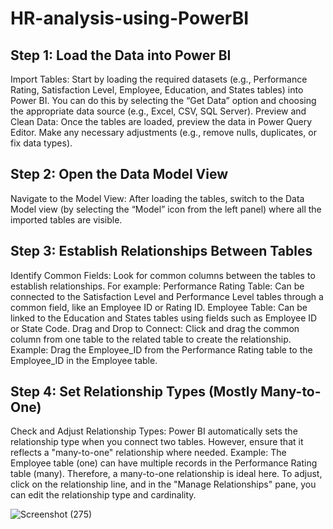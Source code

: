 # HR-analysis-using-PowerBI
## Step 1: Load the Data into Power BI
Import Tables: Start by loading the required datasets (e.g., Performance Rating, Satisfaction Level, Employee, Education, and States tables) into Power BI. You can do this by selecting the “Get Data” option and choosing the appropriate data source (e.g., Excel, CSV, SQL Server).
Preview and Clean Data: Once the tables are loaded, preview the data in Power Query Editor. Make any necessary adjustments (e.g., remove nulls, duplicates, or fix data types).
## Step 2: Open the Data Model View
Navigate to the Model View: After loading the tables, switch to the Data Model view (by selecting the “Model” icon from the left panel) where all the imported tables are visible.
## Step 3: Establish Relationships Between Tables
Identify Common Fields: Look for common columns between the tables to establish relationships. For example:
Performance Rating Table: Can be connected to the Satisfaction Level and Performance Level tables through a common field, like an Employee ID or Rating ID.
Employee Table: Can be linked to the Education and States tables using fields such as Employee ID or State Code.
Drag and Drop to Connect: Click and drag the common column from one table to the related table to create the relationship.
Example: Drag the Employee_ID from the Performance Rating table to the Employee_ID in the Employee table.
## Step 4: Set Relationship Types (Mostly Many-to-One)
Check and Adjust Relationship Types: Power BI automatically sets the relationship type when you connect two tables. However, ensure that it reflects a "many-to-one" relationship where needed.
Example: The Employee table (one) can have multiple records in the Performance Rating table (many). Therefore, a many-to-one relationship is ideal here.
To adjust, click on the relationship line, and in the "Manage Relationships" pane, you can edit the relationship type and cardinality.

![Screenshot (275)](https://github.com/user-attachments/assets/0e0c1678-a6b5-402c-ad0f-fc4b4cced327)
